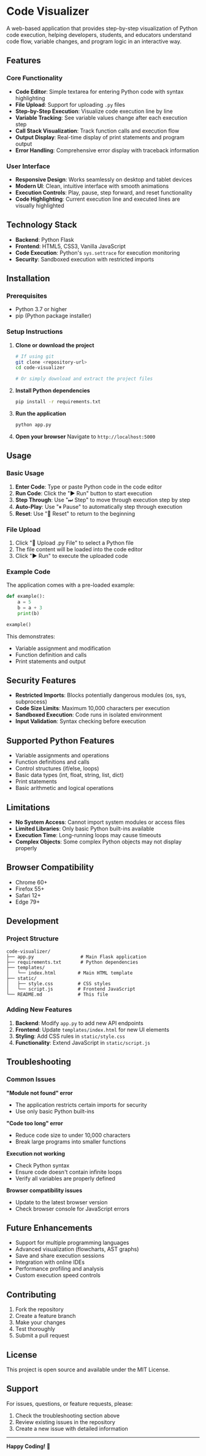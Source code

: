# Code Visualizer

A web-based application that provides step-by-step visualization of Python code execution, helping developers, students, and educators understand code flow, variable changes, and program logic in an interactive way.

## Features

### Core Functionality
- **Code Editor**: Simple textarea for entering Python code with syntax highlighting
- **File Upload**: Support for uploading `.py` files
- **Step-by-Step Execution**: Visualize code execution line by line
- **Variable Tracking**: See variable values change after each execution step
- **Call Stack Visualization**: Track function calls and execution flow
- **Output Display**: Real-time display of print statements and program output
- **Error Handling**: Comprehensive error display with traceback information

### User Interface
- **Responsive Design**: Works seamlessly on desktop and tablet devices
- **Modern UI**: Clean, intuitive interface with smooth animations
- **Execution Controls**: Play, pause, step forward, and reset functionality
- **Code Highlighting**: Current execution line and executed lines are visually highlighted

## Technology Stack

- **Backend**: Python Flask
- **Frontend**: HTML5, CSS3, Vanilla JavaScript
- **Code Execution**: Python's `sys.settrace` for execution monitoring
- **Security**: Sandboxed execution with restricted imports

## Installation

### Prerequisites
- Python 3.7 or higher
- pip (Python package installer)

### Setup Instructions

1. **Clone or download the project**
   ```bash
   # If using git
   git clone <repository-url>
   cd code-visualizer
   
   # Or simply download and extract the project files
   ```

2. **Install Python dependencies**
   ```bash
   pip install -r requirements.txt
   ```

3. **Run the application**
   ```bash
   python app.py
   ```

4. **Open your browser**
   Navigate to `http://localhost:5000`

## Usage

### Basic Usage

1. **Enter Code**: Type or paste Python code in the code editor
2. **Run Code**: Click the "▶ Run" button to start execution
3. **Step Through**: Use "⏭ Step" to move through execution step by step
4. **Auto-Play**: Use "⏸ Pause" to automatically step through execution
5. **Reset**: Use "🔄 Reset" to return to the beginning

### File Upload

1. Click "📁 Upload .py File" to select a Python file
2. The file content will be loaded into the code editor
3. Click "▶ Run" to execute the uploaded code

### Example Code

The application comes with a pre-loaded example:

```python
def example():
    a = 5
    b = a + 3
    print(b)

example()
```

This demonstrates:
- Variable assignment and modification
- Function definition and calls
- Print statements and output

## Security Features

- **Restricted Imports**: Blocks potentially dangerous modules (os, sys, subprocess)
- **Code Size Limits**: Maximum 10,000 characters per execution
- **Sandboxed Execution**: Code runs in isolated environment
- **Input Validation**: Syntax checking before execution

## Supported Python Features

- Variable assignments and operations
- Function definitions and calls
- Control structures (if/else, loops)
- Basic data types (int, float, string, list, dict)
- Print statements
- Basic arithmetic and logical operations

## Limitations

- **No System Access**: Cannot import system modules or access files
- **Limited Libraries**: Only basic Python built-ins available
- **Execution Time**: Long-running loops may cause timeouts
- **Complex Objects**: Some complex Python objects may not display properly

## Browser Compatibility

- Chrome 60+
- Firefox 55+
- Safari 12+
- Edge 79+

## Development

### Project Structure
```
code-visualizer/
├── app.py                 # Main Flask application
├── requirements.txt       # Python dependencies
├── templates/
│   └── index.html        # Main HTML template
├── static/
│   ├── style.css         # CSS styles
│   └── script.js         # Frontend JavaScript
└── README.md             # This file
```

### Adding New Features

1. **Backend**: Modify `app.py` to add new API endpoints
2. **Frontend**: Update `templates/index.html` for new UI elements
3. **Styling**: Add CSS rules in `static/style.css`
4. **Functionality**: Extend JavaScript in `static/script.js`

## Troubleshooting

### Common Issues

**"Module not found" error**
- The application restricts certain imports for security
- Use only basic Python built-ins

**"Code too long" error**
- Reduce code size to under 10,000 characters
- Break large programs into smaller functions

**Execution not working**
- Check Python syntax
- Ensure code doesn't contain infinite loops
- Verify all variables are properly defined

**Browser compatibility issues**
- Update to the latest browser version
- Check browser console for JavaScript errors

## Future Enhancements

- Support for multiple programming languages
- Advanced visualization (flowcharts, AST graphs)
- Save and share execution sessions
- Integration with online IDEs
- Performance profiling and analysis
- Custom execution speed controls

## Contributing

1. Fork the repository
2. Create a feature branch
3. Make your changes
4. Test thoroughly
5. Submit a pull request

## License

This project is open source and available under the MIT License.

## Support

For issues, questions, or feature requests, please:
1. Check the troubleshooting section above
2. Review existing issues in the repository
3. Create a new issue with detailed information

---

**Happy Coding! 🚀** 